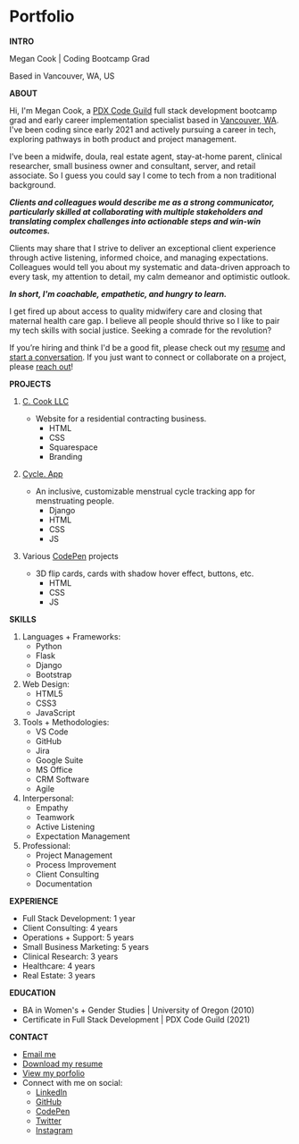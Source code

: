 # Portfolio

**INTRO**

Megan Cook | Coding Bootcamp Grad

Based in Vancouver, WA, US

**ABOUT**

Hi, I'm Megan Cook, a [PDX Code Guild](https://pdxcodeguild.com/) full stack development bootcamp grad and early career implementation specialist based in [Vancouver, WA](https://www.google.com/maps/place/Vancouver,+WA/@45.6381163,-122.6889994,12z/data=!3m1!4b1!4m5!3m4!1s0x5495af63c85914f9:0x8456d5112c91e3f3!8m2!3d45.6280277!4d-122.673865). I've been coding since early 2021 and actively pursuing a career in tech, exploring pathways in both product and project management.

I’ve been a midwife, doula, real estate agent, stay-at-home parent, clinical researcher, small business owner and consultant, server, and retail associate. So I guess you could say I come to tech from a non traditional background. 

***Clients and colleagues would describe me as a strong communicator, particularly skilled at collaborating with multiple stakeholders and translating complex challenges into actionable steps and win-win outcomes.***

Clients may share that I strive to deliver an exceptional client experience through active listening, informed choice, and managing expectations. Colleagues would tell you about my systematic and data-driven approach to every task, my attention to detail, my calm demeanor and optimistic outlook. 

***In short, I'm coachable, empathetic, and hungry to learn.***

I get fired up about access to quality midwifery care and closing that maternal health care gap. I believe all people should thrive so I like to pair my tech skills with social justice. Seeking a comrade for the revolution?

If you’re hiring and think I'd be a good fit, please check out my [resume](downloads/Resume-MeganCook-12292021-ImplementationSpecialist.pdf) and [start a conversation](mailto:megan@meganxcook.com). If you just want to connect or collaborate on a project, please [reach out](mailto:megan@meganxcook.com)!

**PROJECTS**

1. [C. Cook LLC](https://www.ccookllc.com/)
    * Website for a residential contracting business.
        * HTML
        * CSS
        * Squarespace
        * Branding

2. [Cycle. App](cycle-app.html)
    * An inclusive, customizable menstrual cycle tracking app for menstruating people.
        * Django
        * HTML
        * CSS
        * JS

3. Various [CodePen](https://codepen.io/meganxcook) projects
    * 3D flip cards, cards with shadow hover effect, buttons, etc.
        * HTML
        * CSS
        * JS

**SKILLS**

1. Languages + Frameworks:
    * Python
    * Flask
    * Django
    * Bootstrap
2. Web Design:
    * HTML5
    * CSS3
    * JavaScript
3. Tools + Methodologies:
    * VS Code
    * GitHub
    * Jira
    * Google Suite
    * MS Office
    * CRM Software
    * Agile
4. Interpersonal:
    * Empathy
    * Teamwork
    * Active Listening
    * Expectation Management
5. Professional:
    * Project Management
    * Process Improvement
    * Client Consulting
    * Documentation

**EXPERIENCE**
* Full Stack Development: 1 year
* Client Consulting: 4 years
* Operations + Support: 5 years
* Small Business Marketing: 5 years
* Clinical Research: 3 years
* Healthcare: 4 years
* Real Estate: 3 years

**EDUCATION**
* BA in Women's + Gender Studies | University of Oregon (2010)
* Certificate in Full Stack Development | PDX Code Guild (2021)

**CONTACT**

* [Email me](mailto:megan@meganxcook.com)
* [Download my resume](downloads/Resume-MeganCook-12312021-ImplementationSpecialist.pdf)
* [View my porfolio](www.meganxcook.com)
* Connect with me on social: 
    * [LinkedIn](https://www.linkedin.com/in/meganxcook/)
    * [GitHub](https://github.com/meganxcook)
    * [CodePen](https://codepen.io/meganxcook)
    * [Twitter](https://twitter.com/meganxcook_)
    * [Instagram](https://www.instagram.com/meganxcook/)